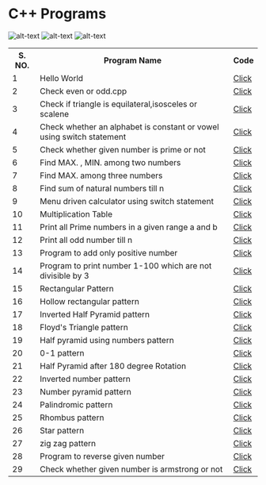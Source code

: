 
 # C++ Programs

![alt-text](https://encrypted-tbn0.gstatic.com/images?q=tbn:ANd9GcRH3s2wJP5r0J_BLdHroMx6KK4Mw2ujy4ekXtx_MmFsfhW3Z_w6JYfnhD8V7LnDhpUMeOo&usqp=CAU)
![alt-text](https://encrypted-tbn0.gstatic.com/images?q=tbn:ANd9GcQ8kH18dkPY4DgKR0oVFstE-ZGDl0CnfXz9pA&usqp=CAU)
![alt-text](https://encrypted-tbn0.gstatic.com/images?q=tbn:ANd9GcR26f_bUqRTUeihSma8zXVjMtZcMNxhjIS3Vw&usqp=CAU)

<table>
 <tr>
	 <th>S. NO.</th>
	 <th>Program Name</th>
	 <th>Code</th>
 </tr>

 <tr>
 	<td>1</td>
 	<td>Hello World</td>
 	<td><a href="https://github.com/prashant3110/CPP/blob/7a122fddabac1276d76e9c1b4e9d9ab705ce0877/Hello%20World.cpp">Click</a></td>
 </tr>

  <tr>
 	<td>2</td>
 	<td>Check even or odd.cpp</td>
 	<td><a href="https://github.com/prashant3110/CPP/blob/8aeb6f93b87c0d97b64d98deba7650a7367daec4/Check%20even%20or%20odd.cpp">Click</a></td>
 </tr>

  <tr>
 	<td>3</td>
 	<td>Check if triangle is equilateral,isosceles or scalene</td>
 	<td><a href="https://github.com/prashant3110/CPP/blob/57770b8508f210f9e4a59e751d80989cb524b70f/Check%20if%20triangle%20is%20equilateral,isosceles%20or%20scalene.cpp">Click</a></td>
 </tr>

  <tr>
 	<td>4</td>
 	<td>Check whether an alphabet is constant or vowel using switch statement</td>
 	<td><a href="https://github.com/prashant3110/CPP/blob/a590fb9a64f1256111ca67f03e5064be73a045b6/Check%20whether%20an%20alphabet%20is%20constant%20or%20vowel%20using%20switch%20statement.cpp">Click</a></td>
 </tr>

  <tr>
 	<td>5</td>
 	<td>Check whether given number is prime or not</td>
 	<td><a href="https://github.com/prashant3110/CPP/blob/a590fb9a64f1256111ca67f03e5064be73a045b6/Check%20whether%20given%20number%20is%20prime%20or%20not.cpp">Click</a></td>
 </tr>

  <tr>
 	<td>6</td>
 	<td>Find MAX. , MIN. among two numbers</td>
 	<td><a href="https://github.com/prashant3110/CPP/blob/a590fb9a64f1256111ca67f03e5064be73a045b6/Find%20MAX.%20,%20MIN.%20among%20two%20numbers.cpp">Click</a></td>
 </tr>

  <tr>
 	<td>7</td>
 	<td>Find MAX. among three numbers</td>
 	<td><a href="https://github.com/prashant3110/CPP/blob/a590fb9a64f1256111ca67f03e5064be73a045b6/Find%20MAX.%20among%20three%20numbers.cpp">Click</a></td>
 </tr>

  <tr>
 	<td>8</td>
 	<td>Find sum of natural numbers till n</td>
 	<td><a href="https://github.com/prashant3110/CPP/blob/a590fb9a64f1256111ca67f03e5064be73a045b6/Find%20sum%20of%20natural%20numbers%20till%20n.cpp">Click</a></td>
 </tr>

  <tr>
 	<td>9</td>
 	<td>Menu driven calculator using switch statement</td>
 	<td><a href="https://github.com/prashant3110/CPP/blob/a590fb9a64f1256111ca67f03e5064be73a045b6/Menu%20driven%20calculator%20using%20switch%20statement.cpp">Click</a></td>
 </tr>

  <tr>
 	<td>10</td>
 	<td>Multiplication Table</td>
 	<td><a href="https://github.com/prashant3110/CPP/blob/a590fb9a64f1256111ca67f03e5064be73a045b6/Multiplication%20Table.cpp">Click</a></td>
 </tr>

  <tr>
 	<td>11</td>
 	<td>Print all Prime numbers in a given range a and b</td>
 	<td><a href="https://github.com/prashant3110/CPP/blob/a590fb9a64f1256111ca67f03e5064be73a045b6/Print%20all%20Prime%20numbers%20in%20a%20given%20range%20a%20and%20b.cpp">Click</a></td>
 </tr>

  <tr>
 	<td>12</td>
 	<td>Print all odd number till n</td>
 	<td><a href="https://github.com/prashant3110/CPP/blob/a590fb9a64f1256111ca67f03e5064be73a045b6/Print%20all%20odd%20number%20till%20n.cpp">Click</a></td>
 </tr>

  <tr>
 	<td>13</td>
 	<td>Program to add only positive number</td>
 	<td><a href="https://github.com/prashant3110/CPP/blob/a590fb9a64f1256111ca67f03e5064be73a045b6/Program%20to%20add%20only%20positive%20number.cpp">Click</a></td>
 </tr>

  <tr>
 	<td>14</td>
 	<td>Program to print number 1-100 which are not divisible by 3</td>
 	<td><a href="https://github.com/prashant3110/CPP/blob/a590fb9a64f1256111ca67f03e5064be73a045b6/Program%20to%20print%20number%201-100%20which%20are%20not%20divisible%20by%203.cpp">Click</a></td>
 </tr>

<tr>
  <td>15</td>
  <td>Rectangular Pattern</td>
  <td><a href="https://github.com/prashant3110/CPP/blob/058b9803c2882766466b4b75fe5c1b6b5998ed20/Patterns/Rectangular%20Pattern.cpp">Click</a></td>
 </tr>

 <tr>
  <td>16</td>
  <td>Hollow rectangular pattern</td>
  <td><a href="https://github.com/prashant3110/CPP/blob/058b9803c2882766466b4b75fe5c1b6b5998ed20/Patterns/Hollow%20rectangular%20pattern.cpp">Click</a></td>
 </tr>
  

  <tr>
  <td>17</td>
  <td>Inverted Half Pyramid pattern</td>
  <td><a href="https://github.com/prashant3110/CPP/blob/180460cd06b8cf2b73b5f049669b8143f99fe3f5/Patterns/Inverted%20Half%20Pyramid%20pattern.cpp">Click</a></td>
 </tr>


  <tr>
  <td>18</td>
  <td>Floyd's Triangle pattern</td>
  <td><a href="https://github.com/prashant3110/CPP/blob/101d584fdb4b2886d5bb102bdf99b9d3a113fa9c/Patterns/Floyd's%20Triangle%20pattern.cpp">Click</a></td>
 </tr>

   <tr>
  <td>19</td>
  <td>Half pyramid using numbers pattern</td>
  <td><a href="https://github.com/prashant3110/CPP/blob/081a9a99b208c2b90b89cc004a6f0494d985d221/Patterns/Half%20Pyramid%20using%20numbers.cpp">Click</a></td>
 </tr>

<tr>
  <td>20</td>
  <td>0-1 pattern</td>
  <td><a href="https://github.com/prashant3110/CPP/blob/abf53a2c58ff503211292e484fd71736a72e8527/Patterns/0-1%20pattern.cpp">Click</a></td>
 </tr>


<tr>
  <td>21</td>
  <td>Half Pyramid after 180 degree Rotation</td>
  <td><a href="https://github.com/prashant3110/CPP/blob/abf53a2c58ff503211292e484fd71736a72e8527/Patterns/Half%20Pyramid%20after%20180%20degree%20Rotation.cpp">Click</a></td>
 </tr>

 <tr>
  <td>22</td>
  <td>Inverted number pattern</td>
  <td><a href="https://github.com/prashant3110/CPP/blob/abf53a2c58ff503211292e484fd71736a72e8527/Patterns/Inverted%20number%20pattern.cpp">Click</a></td>
 </tr>




 <tr>
  <td>23</td>
  <td>Number pyramid pattern</td>
  <td><a href="https://github.com/prashant3110/CPP/blob/abf53a2c58ff503211292e484fd71736a72e8527/Patterns/Number%20pyramid%20pattern.cpp">Click</a></td>
 </tr>


 <tr>
  <td>24</td>
  <td>Palindromic pattern</td>
  <td><a href="https://github.com/prashant3110/CPP/blob/abf53a2c58ff503211292e484fd71736a72e8527/Patterns/Palindromic%20pattern.cpp">Click</a></td>
 </tr>

<tr>
  <td>25</td>
  <td>Rhombus pattern</td>
  <td><a href="https://github.com/prashant3110/CPP/blob/abf53a2c58ff503211292e484fd71736a72e8527/Patterns/Rhombus%20pattern.cpp">Click</a></td>
 </tr>

 <tr>
  <td>26</td>
  <td>Star pattern</td>
  <td><a href="https://github.com/prashant3110/CPP/blob/abf53a2c58ff503211292e484fd71736a72e8527/Patterns/Star%20pattern.cpp">Click</a></td>
 </tr>

<tr>
  <td>27</td>
  <td>zig zag pattern</td>
  <td><a href="https://github.com/prashant3110/CPP/blob/abf53a2c58ff503211292e484fd71736a72e8527/Patterns/zig%20zag%20pattern.cpp">Click</a></td>
 </tr>

<tr>
  <td>28</td>
  <td>Program to reverse given number</td>
  <td><a href="https://github.com/prashant3110/CPP/blob/a3697f3c7cdf9d380dd22635c586de8b5ebae387/Program%20to%20reverse%20given%20number.cpp">Click</a></td>
 </tr>

<tr>
  <td>29</td>
  <td>Check whether given number is armstrong or not</td>
  <td><a href="https://github.com/prashant3110/CPP/blob/a3697f3c7cdf9d380dd22635c586de8b5ebae387/Check%20whether%20given%20number%20is%20armstrong%20or%20not.cpp">Click</a></td>
 </tr>













 </table>
